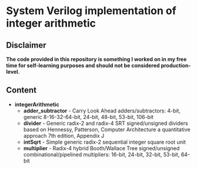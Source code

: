 # System Verilog implementation of integer arithmetic
## Disclaimer
**The code provided in this repository is something I worked on in my free time for self-learning purposes and should not be considered production-level.**
## Content
* **integerArithmetic**
    * **adder_subtractor** - Carry Look Ahead adders/subtractors: 4-bit, generic 8-16-32-64-bit, 24-bit, 48-bit, 53-bit, 106-bit
    * **divider** - Generic radix-2 and radix-4 SRT signed/unsigned dividers based on Hennessy, Patterson, Computer Architecture a quantitative approach 7th edition, Appendix J
    * **intSqrt** - Simple generic radix-2 sequential integer square root unit
    * **multiplier** - Radix-4 hybrid Booth/Wallace Tree signed/unsigned combinational/pipelined multipliers: 16-bit, 24-bit, 32-bit, 53-bit, 64-bit

